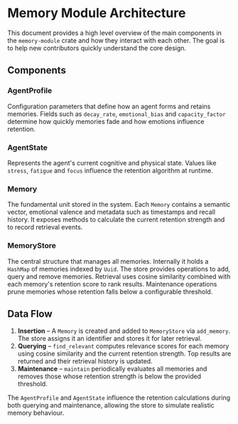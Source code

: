 # Memory Module Architecture

This document provides a high level overview of the main components in the
`memory-module` crate and how they interact with each other. The goal is to help
new contributors quickly understand the core design.

## Components

### AgentProfile
Configuration parameters that define how an agent forms and retains memories.
Fields such as `decay_rate`, `emotional_bias` and `capacity_factor` determine
how quickly memories fade and how emotions influence retention.

### AgentState
Represents the agent's current cognitive and physical state. Values like
`stress`, `fatigue` and `focus` influence the retention algorithm at runtime.

### Memory
The fundamental unit stored in the system. Each `Memory` contains a semantic
vector, emotional valence and metadata such as timestamps and recall history.
It exposes methods to calculate the current retention strength and to record
retrieval events.

### MemoryStore
The central structure that manages all memories. Internally it holds a `HashMap`
of memories indexed by `Uuid`. The store provides operations to add, query and
remove memories. Retrieval uses cosine similarity combined with each memory's
retention score to rank results. Maintenance operations prune memories whose
retention falls below a configurable threshold.

## Data Flow
1. **Insertion** – A `Memory` is created and added to `MemoryStore` via
   `add_memory`. The store assigns it an identifier and stores it for later
   retrieval.
2. **Querying** – `find_relevant` computes relevance scores for each memory using
   cosine similarity and the current retention strength. Top results are
   returned and their retrieval history is updated.
3. **Maintenance** – `maintain` periodically evaluates all memories and removes
   those whose retention strength is below the provided threshold.

The `AgentProfile` and `AgentState` influence the retention calculations during
both querying and maintenance, allowing the store to simulate realistic memory
behaviour.
